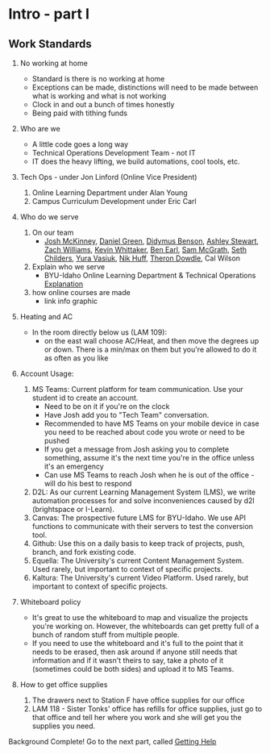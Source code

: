 # Intro - part I

##  Work Standards
1.  No working at home
    * Standard is there is no working at home
    * Exceptions can be made, distinctions will need to be made between what is working and what is not working
    * Clock in and out a bunch of times honestly
    * Being paid with tithing funds  
2.  Who are we
    * A little code goes a long way
    * Technical Operations Development Team - not IT
    * IT does the heavy lifting, we build automations, cool tools, etc.
3.  Tech Ops - under Jon Linford (Online Vice President)
    1. Online Learning Department under Alan Young
    2. Campus Curriculum Development under Eric Carl
4.  Who do we serve
    1.  On our team
        * [Josh McKinney](https://github.com/meeple142), [Daniel Green](https://github.com/danverde), [Didymus Benson](https://github.com/didymusbenson), [Ashley Stewart](https://github.com/maeashley), [Zach Williams](https://github.com/zlw11063), [Kevin Whittaker](https://github.com/kevwhitt), [Ben Earl](https://github.com/benjameep), [Sam McGrath](https://github.com/csammcgrath), [Seth Childers](https://github.com/sethchilders92), [Yura Vasiuk](https://github.com/YuraVasiuk), [Nik Huff](https://github.com/nikhuff), [Theron Dowdle](https://github.com/Colter-Hammer), Cal Wilson
    2.  Explain who we serve
        * BYU-Idaho Online Learning Department & Technical Operations [Explanation](https://docs.google.com/document/d/1hNF8T0KlzQvcIrKNtEbwmT-__ejmMBvKUsXfP9-RJXo/edit?usp=sharing)
    3.  how online courses are made
        * link info graphic 
5.  Heating and AC
    * In the room directly below us (LAM 109):
        * on the east wall choose AC/Heat, and then move the degrees up or down. There is a min/max on them but you're allowed to do it as often as you like
6.  Account Usage: 
    1.  MS Teams: Current platform for team communication. Use your student id to create an account.
        * Need to be on it if you're on the clock
        * Have Josh add you to "Tech Team" conversation.
        * Recommended to have MS Teams on your mobile device in case you need to be reached about code you wrote or need to be pushed
        * If you get a message from Josh asking you to complete something, assume it's the next time you're in the office unless it's an emergency
        * Can use MS Teams to reach Josh when he is out of the office - will do his best to respond
    1.  D2L: As our current Learning Management System (LMS), we write automation processes for and solve inconveniences caused by d2l (brightspace or I-Learn).
    2.  Canvas: The prospective future LMS for BYU-Idaho. We use API functions to communicate with their servers to test the conversion tool.
    4.  Github: Use this on a daily basis to keep track of projects, push, branch, and fork existing code.
    3.  Equella: The University's current Content Management System. Used rarely, but important to context of specific projects.
    6.  Kaltura: The University's current Video Platform. Used rarely, but important to context of specific projects.
8. Whiteboard policy
    * It's great to use the whiteboard to map and visualize the projects you're working on. However, the whiteboards can get pretty full of a bunch of random stuff from multiple people. 
    * If you need to use the whiteboard and it's full to the point that it needs to be erased, then ask around if anyone still needs that information and if it wasn't theirs to say, take a photo of it (sometimes could be both sides) and upload it to MS Teams.

8.  How to get office supplies
    1.  The drawers next to Station F have office supplies for our office
    1.  LAM 118 - Sister Tonks' office has refills for office supplies, just go to that office and tell her where you work and she will get you the supplies you need.

Background Complete! Go to the next part, called [Getting Help](./help.md)